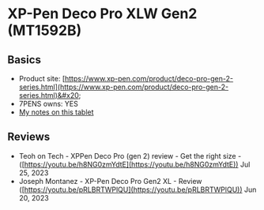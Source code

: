 # XP-Pen Deco Pro XLW Gen2 (MT1592B)

## Basics

* Product site: [https://www.xp-pen.com/product/deco-pro-gen-2-series.html](https://www.xp-pen.com/product/deco-pro-gen-2-series.html)&#x20;
* 7PENS owns: YES
* [My notes on this tablet](7p-notes-xp-pen-deco-pro-xlw-gen-2-mt1592b.md) &#x20;

## Reviews

* Teoh on Tech - XPPen Deco Pro (gen 2) review - Get the right size - ([https://youtu.be/h8NG0zmYdtE](https://youtu.be/h8NG0zmYdtE)) Jul 25, 2023
* Joseph Montanez - XP-Pen Deco Pro Gen2 XL - Review ([https://youtu.be/pRLBRTWPlQU](https://youtu.be/pRLBRTWPlQU)) Jun 20, 2023

